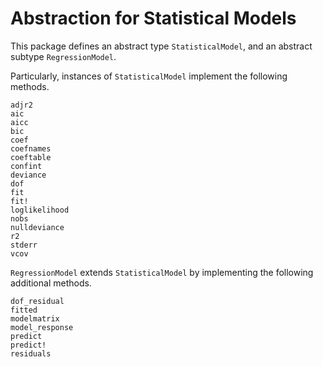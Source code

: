 # Abstraction for Statistical Models

This package defines an abstract type `StatisticalModel`, and an abstract subtype `RegressionModel`.

Particularly, instances of `StatisticalModel` implement the following methods.

```@docs
adjr2
aic
aicc
bic
coef
coefnames
coeftable
confint
deviance
dof
fit
fit!
loglikelihood
nobs
nulldeviance
r2
stderr
vcov
```

`RegressionModel` extends `StatisticalModel` by implementing the following additional methods.
```@docs
dof_residual
fitted
modelmatrix
model_response
predict
predict!
residuals
```
